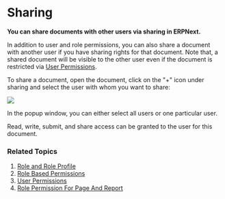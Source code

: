 
# Sharing



**You can share documents with other users via sharing in ERPNext.**


In addition to user and role permissions, you can also share a document with another user if you have sharing rights for that document. Note that, a shared document will be visible to the other user even if the document is restricted via [User Permissions](/docs/en/setting-up/users-and-permissions/user-permissions).


To share a document, open the document, click on the "+" icon under sharing and select the user with whom you want to share:


![](/files/share.png)


In the popup window, you can either select all users or one particular user.


Read, write, submit, and share access can be granted to the user for this document.


### Related Topics


1. [Role and Role Profile](/docs/en/setting-up/users-and-permissions/role-and-role-profile)
2. [Role Based Permissions](/docs/en/setting-up/users-and-permissions/role-based-permissions)
3. [User Permissions](/docs/en/setting-up/users-and-permissions/user-permissions)
4. [Role Permission For Page And Report](/docs/en/setting-up/users-and-permissions/role-permission-for-page-and-report)




